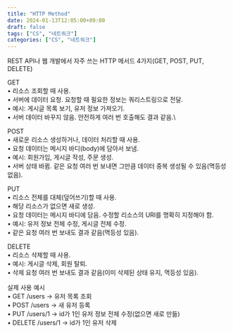 ```yaml
---
title: "HTTP Method"
date: 2024-01-13T12:05:00+09:00
draft: false
tags: ["CS", "네트워크"]
categories: ["CS", "네트워크"]
---
```


REST API나 웹 개발에서 자주 쓰는 HTTP 메서드 4가지(GET, POST, PUT, DELETE)

GET\
•	리소스 조회할 때 사용.\
•	서버에 데이터 요청. 요청할 때 필요한 정보는 쿼리스트링으로 전달.\
•	예시: 게시글 목록 보기, 유저 정보 가져오기.\
•	서버 데이터 바꾸지 않음. 안전하게 여러 번 호출해도 결과 같음.\

POST\
•	새로운 리소스 생성하거나, 데이터 처리할 때 사용.\
•	요청 데이터는 메시지 바디(body)에 담아서 보냄.\
•	예시: 회원가입, 게시글 작성, 주문 생성.\
•	서버 상태 바뀜. 같은 요청 여러 번 보내면 그만큼 데이터 중복 생성될 수 있음(멱등성 없음).

PUT\
•	리소스 전체를 대체(덮어쓰기)할 때 사용.\
•	해당 리소스가 없으면 새로 생성.\
•	요청 데이터는 메시지 바디에 담음. 수정할 리소스의 URI를 명확히 지정해야 함.\
•	예시: 유저 정보 전체 수정, 게시글 전체 수정.\
•	같은 요청 여러 번 보내도 결과 같음(멱등성 있음).

DELETE\
•	리소스 삭제할 때 사용.\
•	예시: 게시글 삭제, 회원 탈퇴.\
•	삭제 요청 여러 번 보내도 결과 같음(이미 삭제된 상태 유지, 멱등성 있음).

실제 사용 예시\
•	GET /users → 유저 목록 조회\
•	POST /users → 새 유저 등록\
•	PUT /users/1 → id가 1인 유저 정보 전체 수정(없으면 새로 만듦)\
•	DELETE /users/1 → id가 1인 유저 삭제
